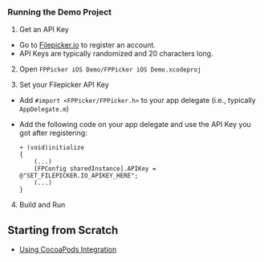 ### Running the Demo Project

1. Get an API Key
  - Go to [Filepicker.io](www.filepicker.io) to register an account.
  - API Keys are typically randomized and 20 characters long.

2. Open `FPPicker iOS Demo/FPPicker iOS Demo.xcodeproj`

3. Set your Filepicker API Key
  - Add `#import <FPPicker/FPPicker.h>` to your app delegate (i.e., typically `AppDelegate.m`)
  - Add the following code on your app delegate and use the API Key you got after registering:

    ```objc
    + (void)initialize
    {
        (...)
        [FPConfig sharedInstance].APIKey = @"SET_FILEPICKER.IO_APIKEY_HERE";
        (...)
    }
    ```
4. Build and Run

## Starting from Scratch

  - [Using CocoaPods Integration](https://github.com/Ink/ios-picker/wiki/3.1-Starting-from-Scratch)
